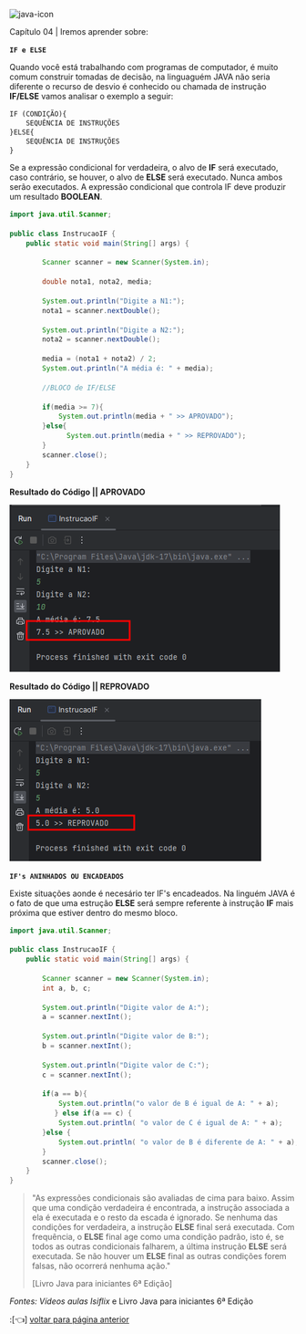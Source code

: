 ![java-icon](https://user-images.githubusercontent.com/40298927/174925141-07490c3f-d64f-4db3-b6b5-e32329127264.png) 

Capítulo 04 | Iremos aprender sobre:

**`IF e ELSE`**

Quando você está trabalhando com programas de computador, é muito comum construir tomadas de decisão, na linguaguém JAVA não seria diferente o recurso de desvio é conhecido ou chamada de instrução **IF/ELSE** vamos analisar o exemplo a seguir:

~~~exemplo
IF (CONDIÇÃO){
    SEQUÊNCIA DE INSTRUÇÕES
}ELSE{
    SEQUÊNCIA DE INSTRUÇÕES
}
~~~

Se a expressão condicional for verdadeira, o alvo de **IF** será executado, caso contrário, se houver, o alvo de **ELSE** será executado. Nunca ambos serão executados. A expressão condicional que controla IF deve produzir um resultado **BOOLEAN**.

~~~java
import java.util.Scanner;

public class InstrucaoIF {
    public static void main(String[] args) {

        Scanner scanner = new Scanner(System.in);

        double nota1, nota2, media;

        System.out.println("Digite a N1:");
        nota1 = scanner.nextDouble();

        System.out.println("Digite a N2:");
        nota2 = scanner.nextDouble();

        media = (nota1 + nota2) / 2;
        System.out.println("A média é: " + media);

        //BLOCO de IF/ELSE 

        if(media >= 7){
            System.out.println(media + " >> APROVADO");
        }else{
              System.out.println(media + " >> REPROVADO");
        }
        scanner.close();
    }
}
~~~

**Resultado do Código || APROVADO**

![Alt text](image.png)

**Resultado do Código || REPROVADO**

![Alt text](image-2.png)


**`IF's ANINHADOS OU ENCADEADOS`**

Existe situações aonde é necesário ter IF's encadeados. Na linguém JAVA é o fato de que uma estrução **ELSE** será sempre referente à instrução **IF** mais próxima que estiver dentro do mesmo bloco.

~~~java
import java.util.Scanner;

public class InstrucaoIF {
    public static void main(String[] args) {

        Scanner scanner = new Scanner(System.in);
        int a, b, c;

        System.out.println("Digite valor de A:");
        a = scanner.nextInt();

        System.out.println("Digite valor de B:");
        b = scanner.nextInt();

        System.out.println("Digite valor de C:");
        c = scanner.nextInt();

        if(a == b){
            System.out.println("o valor de B é igual de A: " + a);
           } else if(a == c) {
            System.out.println( "o valor de C é igual de A: " + a);
        }else {
            System.out.println( "o valor de B é diferente de A: " + a);
        }
        scanner.close();
    }
}
~~~
>
>"As expressões condicionais são avaliadas de cima para baixo. Assim que uma condição verdadeira é encontrada, a instrução associada a ela é executada e o resto da escada 
>é ignorado. Se nenhuma das condições for verdadeira, a instrução **ELSE** final será  executada. Com frequência, o **ELSE** final age como uma condição padrão, isto é, se todos
>as outras condicionais falharem, a última instrução **ELSE** será executada. Se  não houver um **ELSE** final as outras condições forem falsas, não ocorrerá nenhuma ação."
>
> [Livro Java para iniciantes 6ª Edição]

_Fontes: Vídeos aulas Isiflix_ e Livro Java para iniciantes 6ª Edição

:[👈] <a href="https://github.com/agathapaiiva/blog-java"> voltar para página anterior </a>

